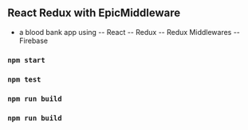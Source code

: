 ## React Redux with EpicMiddleware 

- a blood bank app using 
-- React
-- Redux
-- Redux Middlewares
-- Firebase

### `npm start`


### `npm test`


### `npm run build`


### `npm run build`
